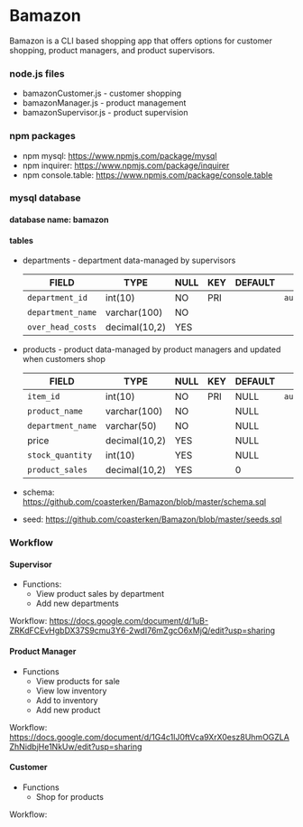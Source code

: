 # Bamazon

Bamazon is a CLI based shopping app that offers options for customer shopping, product managers, and product supervisors.  

### node.js files
* bamazonCustomer.js - customer shopping
* bamazonManager.js - product management
* bamazonSupervisor.js - product supervision
  
### npm packages
* npm mysql:  https://www.npmjs.com/package/mysql
* npm inquirer:  https://www.npmjs.com/package/inquirer
* npm console.table: https://www.npmjs.com/package/console.table

### mysql database
#### database name: bamazon
#### tables
* departments - department data-managed by supervisors
 
  | FIELD |TYPE| NULL | KEY | DEFAULT | EXTRA |
  | --- | --- | --- | --- | --- | --- |
  | `department_id`  	| int(10)	      | NO	  | PRI|		| `auto_increment`|
  | `department_name`	| varchar(100)	  |NO 	|		|   | |
  | `over_head_costs`	| decimal(10,2)	| YES  |		|  	| |

* products - product data-managed by product managers and updated when customers shop

  | FIELD             |TYPE           | NULL | KEY | DEFAULT | EXTRA |
  | ---               | ---           | ---  | --- | ---     | ---   |
  |	`item_id`     	  |	int(10)	      |	NO	 | PRI | NULL	   |	`auto_increment`	|
  |	`product_name`	  |	varchar(100)	|	NO	 |		 | NULL	   |		|
  |	`department_name`	|	varchar(50)	  |	NO	 |		 | NULL 	 |		|
  |	 price	          |	decimal(10,2)	|	YES	 |		 | NULL	   |		|
  |	`stock_quantity`	|	int(10)	      |	YES  |		 | NULL	   |		|
  |	`product_sales` 	|	decimal(10,2)	|	YES	 |		 |	0      |		|

* schema: https://github.com/coasterken/Bamazon/blob/master/schema.sql
* seed: https://github.com/coasterken/Bamazon/blob/master/seeds.sql

### Workflow

#### Supervisor
* Functions:
  * View product sales by department
  * Add new departments

Workflow:  https://docs.google.com/document/d/1uB-ZRKdFCEvHgbDX37S9cmu3Y6-2wdI76mZgcO6xMjQ/edit?usp=sharing

#### Product Manager
* Functions
  * View products for sale
  * View low inventory
  * Add to inventory
  * Add new product
  
 Workflow: https://docs.google.com/document/d/1G4c1lJ0ftVca9XrX0esz8UhmOGZLAZhNidbjHe1NkUw/edit?usp=sharing
  
#### Customer
* Functions
  * Shop for products
  
Workflow: 





